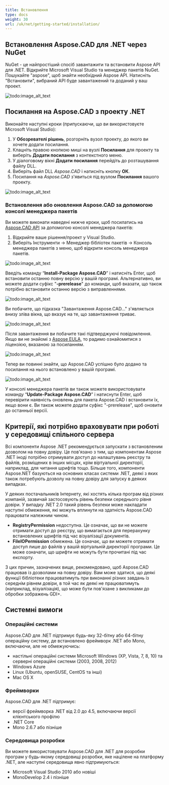 ```yaml
---
title: Встановлення
type: docs
weight: 30
url: /uk/net/getting-started/installation/
---
```


## **Встановлення Aspose.CAD для .NET через NuGet**

NuGet - це найпростіший спосіб завантажити та встановити Aspose API для .NET. Відкрийте Microsoft Visual Studio та менеджер пакетів NuGet. Пошукайте "aspose", щоб знайти необхідний Aspose API. Натисніть "Встановити", вибраний API буде завантажений та доданий у ваш проект.

![todo:image_alt_text](/cad/_assets/install/installation_1.png)

## **Посилання на Aspose.CAD з проекту .NET**

Виконайте наступні кроки (припускаючи, що ви використовуєте Microsoft Visual Studio):

1. У **Обозревателі рішень**, розгорніть вузол проекту, до якого ви хочете додати посилання.
1. Клацніть правою кнопкою миші на вузлі **Посилання** для проекту та виберіть **Додати посилання** з контекстного меню.
1. У діалоговому вікні **Додати посилання** перейдіть до розташування файлу DLL.
1. Виберіть файл DLL *Aspose.CAD* і натисніть кнопку **ОК**.
1. Посилання на *Aspose.CAD* з'явиться під вузлом **Посилання** вашого проекту.

![todo:image_alt_text](/cad/_assets/install/installation_2.png)

### **Встановлення або оновлення Aspose.CAD за допомогою консолі менеджера пакетів**

Ви можете виконати наведені нижче кроки, щоб посилатись на [Aspose.CAD API](https://www.nuget.org/packages/Aspose.CAD/) за допомогою консолі менеджера пакетів:

1. Відкрийте ваше рішення/проект у Visual Studio.
1. Виберіть Інструменти -> Менеджер бібліотек пакетів -> Консоль менеджера пакетів з меню, щоб відкрити консоль менеджера пакетів.

![todo:image_alt_text](/cad/_assets/install/installation_3.png)

Введіть команду “**Install-Package Aspose.CAD**” і натисніть Enter, щоб встановити останню повну версію у вашій програмі. Альтернативно, ви можете додати суфікс "**-prerelease**" до команди, щоб вказати, що також потрібно встановити останню версію з виправленнями.

![todo:image_alt_text](/cad/_assets/install/installation_4.png)

Ви побачите, що підказка "Завантаження Aspose.CAD..." з'являється внизу зліва вікна, що вказує на те, що завантаження триває. 

![todo:image_alt_text](/cad/_assets/install/installation_5.png)

Після завантаження ви побачите такі підтверджуючі повідомлення. Якщо ви не знайомі з [Aspose EULA](https://about.aspose.com/legal/eula), то радимо ознайомитися з ліцензією, вказаною за посиланням.

![todo:image_alt_text](/cad/_assets/install/installation_6.png)

Тепер ви повинні знайти, що Aspose.CAD успішно було додано та посилання на нього встановлено у вашій програмі.

![todo:image_alt_text](/cad/_assets/install/installation_7.png)

У консолі менеджера пакетів ви також можете використовувати команду “**Update-Package Aspose.CAD**” і натиснути Enter, щоб перевірити наявність оновлень для пакета Aspose.CAD і встановити їх, якщо вони є. Ви також можете додати суфікс "-prerelease", щоб оновити до останньої версії.

## **Критерії, які потрібно враховувати при роботі у середовищі спільного сервера**

Всі компоненти Aspose .NET рекомендується запускати з встановленим дозволом на повну довіру. Це пов'язано з тим, що компонентам Aspose .NET іноді потрібно отримувати доступ до налаштувань реєстру та файлів, розміщених в інших місцях, крім віртуальної директорії, наприклад, для читання шрифтів тощо. Більше того, компоненти Aspose.NET базуються на основних класах системи .NET, деякі з яких також потребують дозволу на повну довіру для запуску в деяких випадках.

У деяких постачальників Інтернету, які хостять кілька програм від різних компаній, зазвичай застосовують рівень безпеки середнього рівня довіри. У випадку .NET 2.0 такий рівень безпеки може накладати наступні обмеження, які можуть вплинути на здатність Aspose.CAD працювати належним чином.

- **RegistryPermission** недоступна. Це означає, що ви не можете отримати доступ до реєстру, що вимагається для перерахунку встановлених шрифтів під час візуалізації документів.
- **FileIOPermission** обмежена. Це означає, що ви можете отримати доступ лише до файлів у вашій віртуальній директорії програми. Це може означати, що шрифти не можуть бути прочитані під час експорту.

З цих причин, зазначених вище, рекомендовано, щоб Aspose.CAD працював із дозволами на повну довіру. Вам може здатися, що деякі функції бібліотеки працюватимуть при виконанні різних завдань із середнім рівнем довіри, в той час як деякі не працюватимуть (наприклад, візуалізація), що може бути пов'язане з викликами до обробки зображень GDI+.

## **Системні вимоги**

### **Операційні системи**

Aspose.CAD для .NET підтримує будь-яку 32-бітну або 64-бітну операційну систему, де встановлено фреймворк .NET або Mono, включаючи, але не обмежуючись:

- настільні операційні системи Microsoft Windows (XP, Vista, 7, 8, 10) та серверні операційні системи (2003, 2008, 2012)
- Windows Azure
- Linux (Ubuntu, openSUSE, CentOS та інші)
- Mac OS X

### **Фреймворки**

Aspose.CAD для .NET підтримує:

- версії фреймворка .NET від 2.0 до 4.5, включаючи версії клієнтського профілю
- .NET Core
- Mono 2.6.7 або пізніше

### **Середовища розробки**

Ви можете використовувати Aspose.CAD для .NET для розробки програм у будь-якому середовищі розробки, яке націлене на платформу .NET, але наступні середовища явно підтримуються:

- Microsoft Visual Studio 2010 або новіші
- MonoDevelop 2.4 і пізніше
